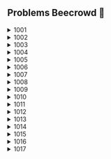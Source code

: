 ## Problems Beecrowd 🐝

<details>
  <summary>1001</summary>

    var input = require('fs').readFileSync('/dev/stdin', 'utf8');
    var lines = input.split('\n');

    var [a, b] = lines.map(Number);

    var x = a + b;

    console.log("X = " + x);
</details>

<details>
  <summary>1002</summary>

    var input = require('fs').readFileSync('/dev/stdin', 'utf8');

    let PI = 3.14159;
    let raio = parseFloat(input);

    let area = PI * Math.pow(raio, 2)

    console.log("A=" + area.toFixed(4));
</details>

<details>
  <summary>1003</summary>

    var input = require('fs').readFileSync('/dev/stdin', 'utf8');
    var lines = input.split('\n');

    var [a, b] = lines.map(Number);
    var soma = a + b;

    console.log("SOMA = " + soma);
</details>

<details>
  <summary>1004</summary>

    var input = require('fs').readFileSync('/dev/stdin', 'utf8');
    var lines = input.split('\n');

    var [a, b] = lines.map(Number);
    var PROD = a * b;

    console.log("PROD = " + PROD)
</details>

<details>
  <summary>1005</summary>

    var input = require('fs').readFileSync('/dev/stdin', 'utf8');
    var lines = input.split('\n');

    let [a, b] = lines.map(item => parseFloat(item));

    let somaPeso = 3.5 + 7.5;
    let media = (a * 3.5 + b * 7.5) / somaPeso;

    console.log("MEDIA = " + media.toFixed(5));
</details>

<details>
  <summary>1006</summary>

    var input = require('fs').readFileSync('/dev/stdin', 'utf8');
    var lines = input.split('\n');

    let [a, b, c] = lines.map(item => parseFloat(item));

    let somaPeso = 2 + 3 + 5;

    let media = ((a * 2) + (b * 3) + (c * 5)) / somaPeso;

    console.log("MEDIA = " + media.toFixed(1));
</details>

<details>
  <summary>1007</summary>

    var input = require('fs').readFileSync('/dev/stdin', 'utf8');
    var lines = input.split('\n');

    let [a, b, c, d] = lines.map(Number);

    let DIFERENCA = a * b - c * d;

    console.log("DIFERENCA = " + DIFERENCA);
</details>

<details>
  <summary>1008</summary>

    var input = require('fs').readFileSync('/dev/stdin', 'utf8');
    var lines = input.split('\n');

    let [n, h, vh] = lines.map(item => parseFloat(item));
    let salary = vh * h;

    console.log("NUMBER = " + n);
    console.log("SALARY = U$ " + salary.toFixed(2));
</details>

<details>
  <summary>1009</summary>

    var input = require('fs').readFileSync('/dev/stdin', 'utf8');
    var lines = input.split('\n');

    let [name, fixedSalary, salesAmount] = lines;

    let commission = parseFloat(salesAmount) * 0.150;

    let total = parseFloat(fixedSalary) + commission;

    console.log("TOTAL = R$ " + total.toFixed(2));
</details>

<details>
  <summary>1010</summary>

    var input = require('fs').readFileSync('/dev/stdin', 'utf8');
    var lines = input.split('\n');

    let [c1, n1, v1] = lines.shift().split(' ');
    let [c2, n2, v2] = lines.shift().split(' ');

    let p1 = parseFloat(n1) * parseFloat(v1);
    let p2 = parseFloat(n2) * parseFloat(v2);

    console.log("VALOR A PAGAR: R$", (p1 + p2).toFixed(2));
</details>

<details>
  <summary>1011</summary>

    var input = require('fs').readFileSync('/dev/stdin', 'utf8');
    var lines = input.split('\n');

    let [R] = lines.map(item => parseFloat(item));
    let PI = 3.14159;
    let V = 4 / 3 * PI * Math.pow(R, 3);

    console.log("VOLUME =", V.toFixed(3));
</details>

<details>
  <summary>1012</summary>

    var input = require('fs').readFileSync('/dev/stdin', 'utf8');
    var lines = input.split('\n');

    const PI = 3.14159

    var [a, b, c] = lines.shift().split(' ').map(item => parseFloat(item))

    console.log('TRIANGULO: ' + (a * c / 2).toFixed(3))
    console.log('CIRCULO: ' + (PI * (Math.pow(c, 2))).toFixed(3))
    console.log('TRAPEZIO: ' + ((a + b) * c / 2).toFixed(3))
    console.log('QUADRADO: ' + (Math.pow(b, 2)).toFixed(3))
    console.log('RETANGULO: ' + (a * b).toFixed(3))
</details>

<details>
  <summary>1013</summary>

    var input = require('fs').readFileSync('/dev/stdin', 'utf8');
    var lines = input.split('\n');

    let [a, b , c] = lines.shift().split(' ').map(Number)

    console.log(Math.max(a, b , c) + ' eh o maior')
</details>

<details>
  <summary>1014</summary>

    var input = require('fs').readFileSync('/dev/stdin', 'utf8');
    var lines = input.split('\n');

    let [x, y] = lines.map(item => parseFloat(item))

    console.log((x / y).toFixed(3) + ' km/l')
</details>

<details>
  <summary>1015</summary>

    var input = require('fs').readFileSync('/dev/stdin', 'utf8');
    var lines = input.split('\n');

    var [x1, y1] = lines.shift().split(" ");
    var [x2, y2] = lines.shift().split(" ");

    var D = Math.sqrt(Math.pow(x2 - x1,2) + Math.pow(y2 - y1,2));

    console.log(D.toFixed(4));
</details>

<details>
  <summary>1016</summary>

    var input = require('fs').readFileSync('/dev/stdin', 'utf8');
    var lines = input.split('\n');

    let [KM] = lines.map(Number)

    let min = 60 * KM / 30

    console.log(min + ' minutos')
</details>

<details>
  <summary>1017</summary>

    var input = require('fs').readFileSync('/dev/stdin', 'utf8');
    var lines = input.split('\n');

    let [temp, vel] = lines.map(Number)

    console.log((temp * vel / 12).toFixed(3))
</details>

